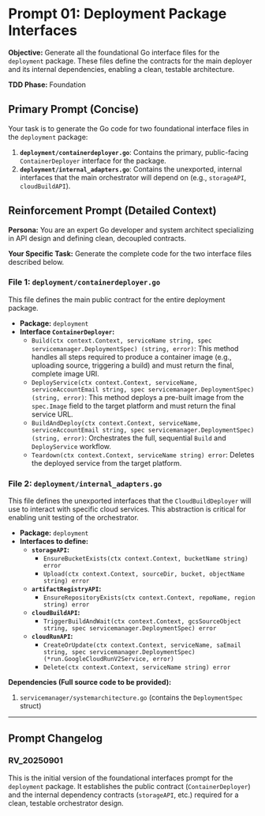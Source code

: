 # **Prompt 01: Deployment Package Interfaces**

**Objective:** Generate all the foundational Go interface files for the `deployment` package. These files define the contracts for the main deployer and its internal dependencies, enabling a clean, testable architecture.

**TDD Phase:** Foundation

## **Primary Prompt (Concise)**

Your task is to generate the Go code for two foundational interface files in the `deployment` package:
1.  **`deployment/containerdeployer.go`**: Contains the primary, public-facing `ContainerDeployer` interface for the package.
2.  **`deployment/internal_adapters.go`**: Contains the unexported, internal interfaces that the main orchestrator will depend on (e.g., `storageAPI`, `cloudBuildAPI`).

## **Reinforcement Prompt (Detailed Context)**

**Persona:** You are an expert Go developer and system architect specializing in API design and defining clean, decoupled contracts.

**Your Specific Task:** Generate the complete code for the two interface files described below.

### **File 1: `deployment/containerdeployer.go`**
This file defines the main public contract for the entire deployment package.

* **Package:** `deployment`
* **Interface `ContainerDeployer`:**
    * `Build(ctx context.Context, serviceName string, spec servicemanager.DeploymentSpec) (string, error)`: This method handles all steps required to produce a container image (e.g., uploading source, triggering a build) and must return the final, complete image URI.
    * `DeployService(ctx context.Context, serviceName, serviceAccountEmail string, spec servicemanager.DeploymentSpec) (string, error)`: This method deploys a pre-built image from the `spec.Image` field to the target platform and must return the final service URL.
    * `BuildAndDeploy(ctx context.Context, serviceName, serviceAccountEmail string, spec servicemanager.DeploymentSpec) (string, error)`: Orchestrates the full, sequential `Build` and `DeployService` workflow.
    * `Teardown(ctx context.Context, serviceName string) error`: Deletes the deployed service from the target platform.

### **File 2: `deployment/internal_adapters.go`**
This file defines the unexported interfaces that the `CloudBuildDeployer` will use to interact with specific cloud services. This abstraction is critical for enabling unit testing of the orchestrator.

* **Package:** `deployment`
* **Interfaces to define:**
    * **`storageAPI`:**
        * `EnsureBucketExists(ctx context.Context, bucketName string) error`
        * `Upload(ctx context.Context, sourceDir, bucket, objectName string) error`
    * **`artifactRegistryAPI`:**
        * `EnsureRepositoryExists(ctx context.Context, repoName, region string) error`
    * **`cloudBuildAPI`:**
        * `TriggerBuildAndWait(ctx context.Context, gcsSourceObject string, spec servicemanager.DeploymentSpec) error`
    * **`cloudRunAPI`:**
        * `CreateOrUpdate(ctx context.Context, serviceName, saEmail string, spec servicemanager.DeploymentSpec) (*run.GoogleCloudRunV2Service, error)`
        * `Delete(ctx context.Context, serviceName string) error`

**Dependencies (Full source code to be provided):**

1.  `servicemanager/systemarchitecture.go` (contains the `DeploymentSpec` struct)

---

## Prompt Changelog

### RV_20250901

This is the initial version of the foundational interfaces prompt for the `deployment` package. It establishes the public contract (`ContainerDeployer`) and the internal dependency contracts (`storageAPI`, etc.) required for a clean, testable orchestrator design.